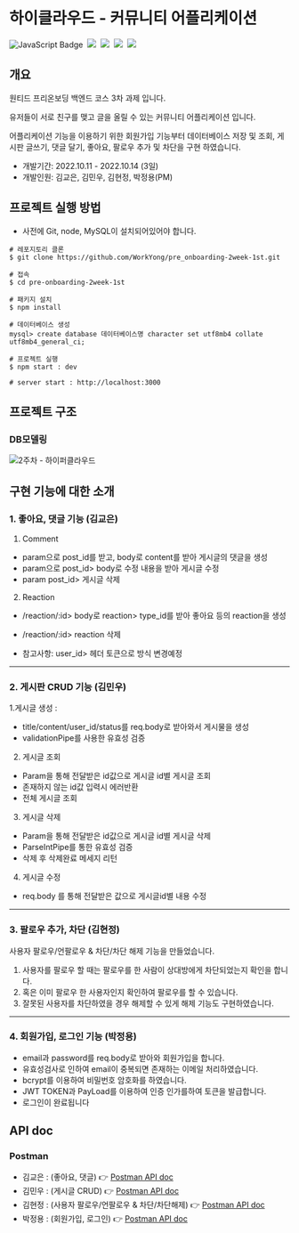 # 하이클라우드 - 커뮤니티 어플리케이션

![JavaScript Badge](https://img.shields.io/badge/TypeScript-F7DF1E?style=for-the-badge&logo=TypeScript&logoColor=white)&nbsp;
<img src="https://img.shields.io/badge/JSON Web Tokens-339933?style=for-the-badge&logo=JSON Web Tokens&logoColor=white"/>&nbsp;
<img src="https://img.shields.io/badge/NestJS-000000?style=for-the-badge&logo=NestJS&logoColor=white"/>&nbsp;
<img src="https://img.shields.io/badge/MySQL-4479A1?style=for-the-badge&logo=MySQL&logoColor=white"/>&nbsp;
<img src="https://img.shields.io/badge/Passport-85EA2D?style=for-the-badge&logo=Passport&logoColor=white"/>&nbsp;

## 개요

원티드 프리온보딩 백엔드 코스 3차 과제 입니다.

유저들이 서로 친구를 맺고 글을 올릴 수 있는 커뮤니티 어플리케이션 입니다.

어플리케이션 기능을 이용하기 위한 회원가입 기능부터 데이터베이스 저장 및 조회, 게시판 글쓰기, 댓글 달기, 좋아요, 팔로우 추가 및 차단을 구현 하였습니다.

- 개발기간: 2022.10.11 - 2022.10.14 (3일)
- 개발인원: 김교은, 김민우, 김현정, 박정용(PM)

## 프로젝트 실행 방법

- 사전에 Git, node, MySQL이 설치되어있어야 합니다.

```shell
# 레포지토리 클론
$ git clone https://github.com/WorkYong/pre_onboarding-2week-1st.git

# 접속
$ cd pre-onboarding-2week-1st

# 패키지 설치
$ npm install

# 데이터베이스 생성
mysql> create database 데이터베이스명 character set utf8mb4 collate utf8mb4_general_ci;

# 프로젝트 실행
$ npm start : dev

# server start : http://localhost:3000
```

## 프로젝트 구조

### DB모델링

![2주차 - 하이퍼클라우드](https://user-images.githubusercontent.com/102202607/195594286-da020cfd-6a88-49d4-8c3c-375303c579c5.png)

## 구현 기능에 대한 소개

### 1. 좋아요, 댓글 기능 (김교은)

1. Comment

- param으로 post_id를 받고, body로 content를 받아 게시글의 댓글을 생성
- param으로 post_id> body로 수정 내용을 받아 게시글 수정
- param post_id> 게시글 삭제

2. Reaction

- /reaction/:id> body로 reaction> type_id를 받아 좋아요 등의 reaction을 생성
- /reaction/:id> reaction 삭제

- 참고사항: user_id> 헤더 토큰으로 방식 변경예정

---

### 2. 게시판 CRUD 기능 (김민우)

1.게시글 생성 :

- title/content/user_id/status를 req.body로 받아와서 게시물을 생성
- validationPipe를 사용한 유효성 검증

2. 게시글 조회

- Param을 통해 전달받은 id값으로 게시글 id별 게시글 조회
- 존재하지 않는 id값 입력시 에러반환
- 전체 게시글 조회

3. 게시글 삭제

- Param을 통해 전달받은 id값으로 게시글 id별 게시글 삭제
- ParseIntPipe를 통한 유효성 검증
- 삭제 후 삭제완료 메세지 리턴

4. 게시글 수정

- req.body 를 통해 전달받은 값으로 게시글id별 내용 수정

---

### 3. 팔로우 추가, 차단 (김현정)

사용자 팔로우/언팔로우 & 차단/차단 해제 기능을 만들었습니다.

1. 사용자를 팔로우 할 때는 팔로우를 한 사람이 상대방에게 차단되었는지 확인을 합니다.
2. 혹은 이미 팔로우 한 사용자인지 확인하여 팔로우를 할 수 있습니다.
3. 잘못된 사용자를 차단하였을 경우 해제할 수 있게 해제 기능도 구현하였습니다.

---

### 4. 회원가입, 로그인 기능 (박정용)

- email과 password를 req.body로 받아와 회원가입을 합니다.
- 유효성검사로 인하여 email이 중복되면 존재하는 이메일 처리하였습니다.
- bcrypt를 이용하여 비밀번호 암호화를 하였습니다.
- JWT TOKEN과 PayLoad를 이용하여 인증 인가를하여 토큰을 발급합니다.
- 로그인이 완료됩니다

## API doc

### Postman

- 김교은 : (좋아요, 댓글) 👉 [Postman API doc](https://documenter.getpostman.com/view/22723465/2s83zpKLhM)
- 김민우 : (게시글 CRUD) 👉 [Postman API doc](https://documenter.getpostman.com/view/22703204/2s83zpK1X6#48ffc49a-3ece-4dbf-b51c-59e7f3e0612c)
- 김현정 : (사용자 팔로우/언팔로우 & 차단/차단해제) 👉 [Postman API doc](https://documenter.getpostman.com/view/22723303/2s83zpJg3C#intro)
- 박정용 : (회원가입, 로그인) 👉 [Postman API doc](https://documenter.getpostman.com/view/22204904/2s83zpK1Da)
